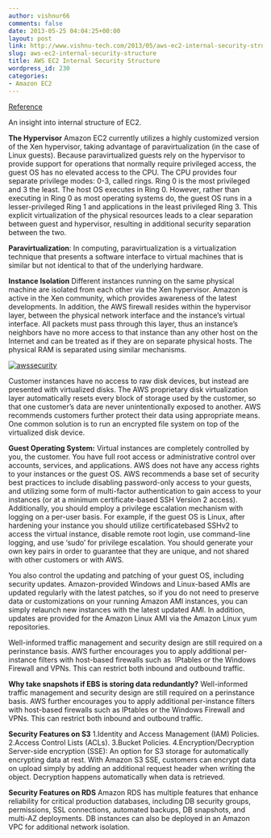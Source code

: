 ```yaml
---
author: vishnur66
comments: false
date: 2013-05-25 04:04:25+00:00
layout: post
link: http://www.vishnu-tech.com/2013/05/aws-ec2-internal-security-structure/
slug: aws-ec2-internal-security-structure
title: AWS EC2 Internal Security Structure
wordpress_id: 230
categories:
- Amazon EC2
---
```


[Reference](http://media.amazonwebservices.com/pdf/AWS_Security_Whitepaper.pdf)

An insight into internal structure of EC2.

**The Hypervisor**
Amazon EC2 currently utilizes a highly customized version of the Xen hypervisor, taking advantage of paravirtualization
(in the case of Linux guests). Because paravirtualized guests rely on the hypervisor to provide support for operations that
normally require privileged access, the guest OS has no elevated access to the CPU. The CPU provides four separate
privilege modes: 0-3, called rings. Ring 0 is the most privileged and 3 the least. The host OS executes in Ring 0. However,
rather than executing in Ring 0 as most operating systems do, the guest OS runs in a lesser-privileged Ring 1 and
applications in the least privileged Ring 3. This explicit virtualization of the physical resources leads to a clear separation
between guest and hypervisor, resulting in additional security separation between the two.

**Paravirtualization**: In computing, paravirtualization is a virtualization technique that presents a software interface to
virtual machines that is similar but not identical to that of the underlying hardware.

**Instance Isolation**
Different instances running on the same physical machine are isolated from each other via the Xen hypervisor. Amazon
is active in the Xen community, which provides awareness of the latest developments. In addition, the AWS firewall
resides within the hypervisor layer, between the physical network interface and the instance’s virtual interface. All
packets must pass through this layer, thus an instance’s neighbors have no more access to that instance than any other
host on the Internet and can be treated as if they are on separate physical hosts. The physical RAM is separated using
similar mechanisms.

[![awssecurity](https://www.vishnu-tech.com/wp-content/uploads/2013/05/awssecurity.png)](https://www.vishnu-tech.com/wp-content/uploads/2013/05/awssecurity.png)

Customer instances have no access to raw disk devices, but instead are presented with virtualized disks. The AWS proprietary disk virtualization layer automatically resets every block of storage used by the customer, so that one customer’s data are never unintentionally exposed to another. AWS recommends customers further protect their data using appropriate means. One common solution is to run an encrypted file system on top of the virtualized disk device.

**Guest Operating System:** Virtual instances are completely controlled by you, the customer. You have full root access or administrative control over accounts, services, and applications. AWS does not have any access rights to your instances or the guest OS. AWS recommends a base set of security best practices to include disabling password-only access to your guests, and utilizing some form of multi-factor authentication to gain access to your instances (or at a minimum certificate-based SSH Version 2 access). Additionally, you should employ a privilege escalation mechanism with logging on a per-user basis. For example, if the guest OS is Linux, after hardening your instance you should utilize certificatebased SSHv2 to access the virtual instance, disable remote root login, use command-line logging, and use ‘sudo’ for privilege escalation. You should generate your own key pairs in order to guarantee that they are unique, and not shared with other customers or with AWS.

You also control the updating and patching of your guest OS, including security updates. Amazon-provided Windows and Linux-based AMIs are updated regularly with the latest patches, so if you do not need to preserve data or customizations on your running Amazon AMI instances, you can simply relaunch new instances with the latest updated AMI. In addition, updates are provided for the Amazon Linux AMI via the Amazon Linux yum repositories.

Well-informed traffic management and security design are still required on a perinstance basis. AWS further encourages you to apply additional per-instance filters with host-based firewalls such as  IPtables or the Windows Firewall and VPNs. This can restrict both inbound and outbound traffic.

**Why take snapshots if EBS is storing data redundantly?**
Well-informed traffic management and security design are still required on a perinstance basis. AWS further encourages you to apply additional per-instance filters with host-based firewalls such as IPtables or the Windows Firewall and VPNs. This can restrict both inbound and outbound traffic.

**Security Features on S3**
1.Identity and Access Management (IAM) Policies.
2.Access Control Lists (ACLs).
3.Bucket Policies.
4.Encryption/Decryption
Server-side encryption (SSE): An option for S3 storage for automatically encrypting data at rest. With Amazon S3 SSE,
customers can encrypt data on upload simply by adding an additional request header when writing the object.
Decryption happens automatically when data is retrieved.

**Security Features on RDS**
Amazon RDS has multiple features that enhance reliability for critical production databases, including DB security
groups, permissions, SSL connections, automated backups, DB snapshots, and multi-AZ deployments. DB instances can
also be deployed in an Amazon VPC for additional network isolation.
